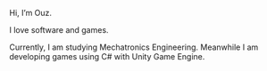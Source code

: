 Hi, I’m Ouz.

I love software and games.

Currently, I am studying Mechatronics Engineering. Meanwhile I am developing games using C# with Unity Game Engine.

<!---
ouzdmrkl/ouzdmrkl is a ✨ special ✨ repository because its `README.md` (this file) appears on your GitHub profile.
You can click the Preview link to take a look at your changes.
--->
